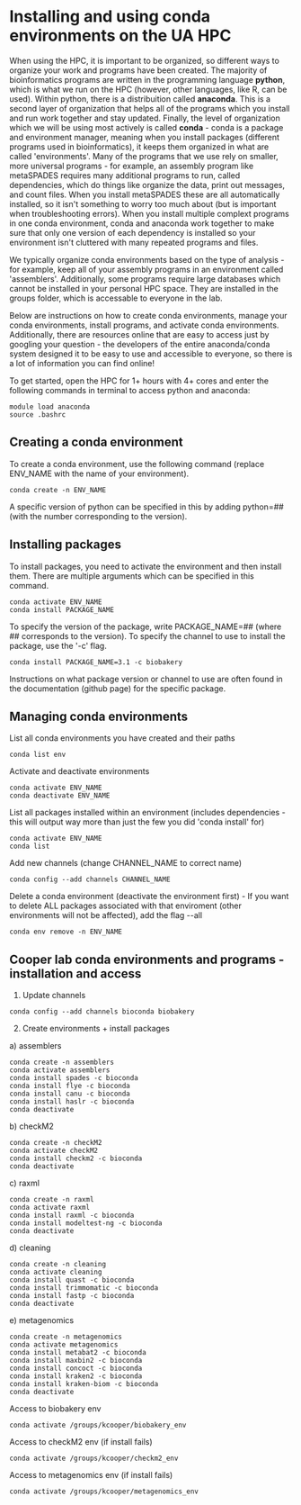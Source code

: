 # Installing and using conda environments on the UA HPC

When using the HPC, it is important to be organized, so different ways to organize your work and programs have been created. The majority of bioinformatics programs are written in the programming language **python**, which is what we run on the HPC (however, other languages, like R, can be used). Within python, there is a distribuition called **anaconda**. This is a second layer of organization that helps all of the programs which you install and run work together and stay updated. Finally, the level of organization which we will be using most actively is called **conda** - conda is a package and environment manager, meaning when you install packages (different programs used in bioinformatics), it keeps them organized in what are called 'environments'. Many of the programs that we use rely on smaller, more universal programs - for example, an assembly program like metaSPADES requires many additional programs to run, called dependencies, which do things like organize the data, print out messages, and count files. When you install metaSPADES these are all automatically installed, so it isn't something to worry too much about (but is important when troubleshooting errors). When you install multiple complext programs in one conda environment, conda and anaconda work together to make sure that only one version of each dependency is installed so your environment isn't cluttered with many repeated programs and files.

We typically organize conda environments based on the type of analysis - for example, keep all of your assembly programs in an environment called 'assemblers'. Additionally, some programs require large databases which cannot be installed in your personal HPC space. They are installed in the groups folder, which is accessable to everyone in the lab.

Below are instructions on how to create conda environments, manage your conda environments, install programs, and activate conda environments. Additionally, there are resources online that are easy to access just by googling your question - the developers of the entire anaconda/conda system designed it to be easy to use and accessible to everyone, so there is a lot of information you can find online!

To get started, open the HPC for 1+ hours with 4+ cores and enter the following commands in terminal to access python and anaconda:

```
module load anaconda
source .bashrc
```

## Creating a conda environment

To create a conda environment, use the following command (replace ENV_NAME with the name of your environment).

```
conda create -n ENV_NAME
```

A specific version of python can be specified in this by adding python=## (with the number corresponding to the version).


## Installing packages

To install packages, you need to activate the environment and then install them. There are multiple arguments which can be specified in this command.

```
conda activate ENV_NAME
conda install PACKAGE_NAME
```

To specify the version of the package, write PACKAGE_NAME=## (where ## corresponds to the version). To specify the channel to use to install the package, use the '-c' flag.

```
conda install PACKAGE_NAME=3.1 -c biobakery
```

Instructions on what package version or channel to use are often found in the documentation (github page) for the specific package. 


## Managing conda environments

List all conda environments you have created and their paths
```
conda list env
```

Activate and deactivate environments
```
conda activate ENV_NAME
conda deactivate ENV_NAME
```

List all packages installed within an environment (includes dependencies - this will output way more than just the few you did 'conda install' for)
```
conda activate ENV_NAME
conda list
```

Add new channels (change CHANNEL_NAME to correct name)
```
conda config --add channels CHANNEL_NAME
```

Delete a conda environment (deactivate the environment first) - If you want to delete ALL packages associated with that enviroment (other environments will not be affected), add the flag --all
```
conda env remove -n ENV_NAME
```

## Cooper lab conda environments and programs - installation and access

1. Update channels

```
conda config --add channels bioconda biobakery
```

2. Create environments + install packages


a) assemblers
```
conda create -n assemblers
conda activate assemblers
conda install spades -c bioconda
conda install flye -c bioconda
conda install canu -c bioconda
conda install haslr -c bioconda
conda deactivate
```

b) checkM2
```
conda create -n checkM2
conda activate checkM2
conda install checkm2 -c bioconda
conda deactivate
```

c) raxml
```
conda create -n raxml
conda activate raxml
conda install raxml -c bioconda
conda install modeltest-ng -c bioconda
conda deactivate
```

d) cleaning
```
conda create -n cleaning
conda activate cleaning
conda install quast -c bioconda
conda install trimmomatic -c bioconda
conda install fastp -c bioconda
conda deactivate
```

e) metagenomics
```
conda create -n metagenomics
conda activate metagenomics
conda install metabat2 -c bioconda
conda install maxbin2 -c bioconda
conda install concoct -c bioconda
conda install kraken2 -c bioconda
conda install kraken-biom -c bioconda
conda deactivate
```

Access to biobakery env
```
conda activate /groups/kcooper/biobakery_env
```

Access to checkM2 env (if install fails)
```
conda activate /groups/kcooper/checkm2_env
```

Access to metagenomics env (if install fails)
```
conda activate /groups/kcooper/metagenomics_env
```



